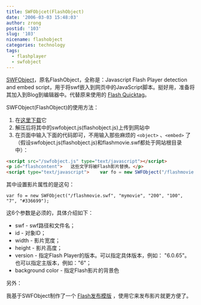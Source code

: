 ```yaml
---
title: SWFObjcet(FlashObject)
date: '2006-03-03 15:48:03'
author: zrong
postid: '103'
slug: '103'
nicename: flashobject
categories: technology
tags:
  - flashplayer
  - swfobject
---
```


[SWFObject](http://blog.deconcept.com/swfobject/)，原名FlashObject，全称是：Javascript Flash Player detection and embed script，用于将swf嵌入到网页中的JavaScript脚本。挺好用，准备将其加入到Blog到编辑器中。代替原来使用的 [Flash Quicktag](http://www.ssdesigninteractive.com/ssdesign/?p=82)。

SWFObject(FlashObject)的使用方法：<!--more-->

1.  在[这里下载](http://blog.deconcept.com/swfobject/swfobject1-4.zip)它
2.  解压后将其中的swfobject.js(flashobject.js)上传到网站中
3.  在页面中输入下面的代码即可，不用输入那些麻烦的 `<object>` 、`<embed>` 了（假设swfobject.js(flashobject.js)和flashmovie.swf都处于网站根目录中）：

``` html
<script src="/swfobject.js" type="text/javascript"></script>
<p id="flashcontent">   这些文字将被Flash影片替换。</p>
<script type="text/javascript">    var fo = new SWFObject("/flashmovie.swf", "mymovie", "200", "100", "7", "#336699");    fo.write("flashcontent"); </script>
```

其中设置影片属性的是这句：

``` {lang="javascript"}
var fo = new SWFObject("/flashmovie.swf", "mymovie", "200", "100", "7", "#336699");
```

这6个参数是必须的，具体介绍如下：

-   swf - swf路径和文件名；
-   id - 对象ID；
-   width - 影片宽度；
-   height - 影片高度；
-   version - 指定Flash Player的版本。可以指定具体版本，例如：
    "6.0.65"。也可以指定主版本，例如："6"；
-   background color - 指定Flash影片的背景色

另外：

我基于SWFObject制作了一个 [Flash发布模版](https://blog.zengrong.net/post/185.html) ，使用它来发布影片就更方便了。

